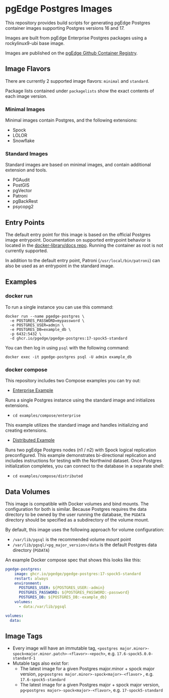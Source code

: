 # pgEdge Postgres Images

This repository provides build scripts for generating pgEdge Postgres container images supporting Postgres versions 16 and 17.

Images are built from pgEdge Enterprise Postgres packages using a rockylinux9-ubi base image. 

Images are published on the [pgEdge Github Container Registry](https://github.com/orgs/pgEdge/packages/container/package/pgedge-postgres).

## Image Flavors

There are currently 2 supported image flavors: `minimal` and `standard`. 

Package lists contained under `packagelists` show the exact contents of each image version.

### Minimal Images

Minimal images contain Postgres, and the following extensions:

- Spock
- LOLOR
- Snowflake

### Standard Images

Standard images are based on minimal images, and contain additional extension and tools.

- PGAudit
- PostGIS
- pgVector
- Patroni
- pgBackRest
- psycopg2

## Entry Points

The default entry point for this image is based on the official Postgres image entrypoint. Documentation on supported entrypoint behavior is located in the [docker-library/docs repo](https://github.com/docker-library/docs/blob/master/postgres/README.md). Running the container as root is not currently supported.

In addition to the default entry point, Patroni (`/usr/local/bin/patroni`) can also be used as an entrypoint in the standard image.

## Examples

### docker run

To run a single instance you can use this command:

```
docker run --name pgedge-postgres \
  -e POSTGRES_PASSWORD=mypassword \
  -e POSTGRES_USER=admin \
  -e POSTGRES_DB=example_db \
  -p 6432:5432 \
  -d ghcr.io/pgedge/pgedge-postgres:17-spock5-standard
```

You can then log in using `psql` with the following command:

```
docker exec -it pgedge-postgres psql -U admin example_db
```

### docker compose

This repository includes two Compose examples you can try out:

- [Enterprise Example](https://github.com/pgEdge/postgres-images/tree/Feature/PLAT-277/Add-a-pgedge-distributed-example-to-postgres-images/examples/compose/enterprise)

Runs a single Postgres instance using the standard image and initializes extensions.

- `cd examples/compose/enterprise`

This example utilizes the standard image and handles initializing and creating extensions.

- [Distributed Example](https://github.com/pgEdge/postgres-images/tree/Feature/PLAT-277/Add-a-pgedge-distributed-example-to-postgres-images/examples/compose/distributed)

Runs two pgEdge Postgres nodes (n1 / n2) with Spock logical replication preconfigured.
This example demonstrates bi-directional replication and includes instructions for testing with the Northwind dataset.
Once Postgres initialization completes, you can connect to the database in a separate shell:

- `cd examples/compose/distributed`

## Data Volumes

This image is compatible with Docker volumes and bind mounts. The configuration
for both is similar. Because Postgres requires the data directory to be owned
by the user running the database, the `PGDATA` directory should be specified as
a subdirectory of the volume mount.

By default, this image uses the following approach for volume configuration:

- `/var/lib/pgsql` is the recommended volume mount point
- `/var/lib/pgsql/<pg_major_version>/data` is the default Postgres data directory (`PGDATA`)

An example Docker compose spec that shows this looks like this:

```yaml
pgedge-postgres:
    image: ghcr.io/pgedge/pgedge-postgres:17-spock5-standard
    restart: always
    environment:
      POSTGRES_USER: ${POSTGRES_USER:-admin}
      POSTGRES_PASSWORD: ${POSTGRES_PASSWORD:-password}
      POSTGRES_DB: ${POSTGRES_DB:-example_db}
    volumes:
      - data:/var/lib/pgsql

volumes:
  data:
```

## Image Tags

- Every image will have an immutable tag, `<postgres major.minor>-spock<major.minor.patch>-<flavor>-<epoch>`, e.g. `17.6-spock5.0.0-standard-1`
- Mutable tags also exist for:
  - The latest image for a given Postgres major.minor + spock major version, `pg<postgres major.minor>-spock<major>-<flavor>` , e.g. `17.6-spock5-standard`
  - The latest image for a given Postgres major + spock major version, `pg<postgres major>-spock<major>-<flavor>`, e.g. `17-spock5-standard`
